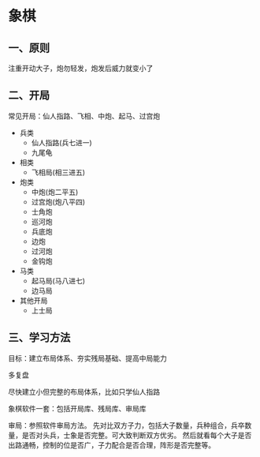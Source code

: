 <!-- 2018/3/6 -->

# 象棋

## 一、原则

注重开动大子，炮勿轻发，炮发后威力就变小了

## 二、开局

常见开局：仙人指路、飞相、中炮、起马、过宫炮

- 兵类
  - 仙人指路(兵七进一)
  - 九尾龟
- 相类
  - 飞相局(相三进五)
- 炮类
  - 中炮(炮二平五)
  - 过宫炮(炮八平四)
  - 士角炮
  - 巡河炮
  - 兵底炮
  - 边炮
  - 过河炮
  - 金钩炮
- 马类
  - 起马局(马八进七)
  - 边马局
- 其他开局
  - 上士局

## 三、学习方法

目标：建立布局体系、夯实残局基础、提高中局能力

多复盘

尽快建立小但完整的布局体系，比如只学仙人指路

象棋软件一套：包括开局库、残局库、审局库

审局：参照软件审局方法。
先对比双方子力，包括大子数量，兵种组合，兵卒数量，是否对头兵，士象是否完整。可大致判断双方优劣。
然后就看每个大子是否出路通畅，控制的位是否广，子力配合是否合理，阵形是否完整等。
